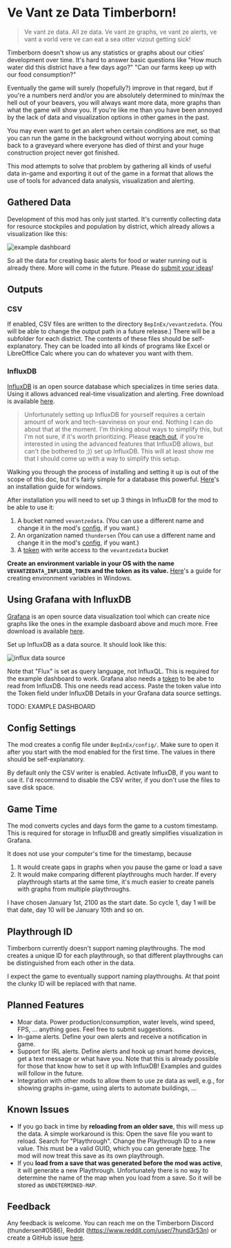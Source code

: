 # Ve Vant ze Data Timberborn!

> Ve vant ze data. All ze data. Ve vant ze graphs, ve vant ze alerts, ve vant a vorld vere ve can eat a sea otter vizout getting sick!

Timberborn doesn't show us any statistics or graphs about our cities' development over time. It's hard to answer basic questions like "How much water did this district have a few days ago?" "Can our farms keep up with our food consumption?"

Eventually the game will surely (hopefully?) improve in that regard, but if you're a numbers nerd and/or you are absolutely determined to min/max the hell out of your beavers, you will always want more data, more graphs than what the game will show you. If you're like me than you have been annoyed by the lack of data and visualization options in other games in the past.

 You may even want to get an alert when certain conditions are met, so that you can run the game in the background without worrying about coming back to a graveyard where everyone has died of thirst and your huge construction project never got finished. 

This mod attempts to solve that problem by gathering all kinds of useful data in-game and exporting it out of the game in a format that allows the use of tools for advanced data analysis, visualization and alerting.


## Gathered Data

Development of this mod has only just started. It's currently collecting data for resource stockpiles and population by district, which already allows a visualization like this:

![example dashboard](example_dashboard.png)

So all the data for creating basic alerts for food or water running out is already there. More will come in the future. Please do [submit your ideas](#feedback)!


## Outputs

### CSV

If enabled, CSV files are written to the directory `BepInEx/vevantzedata`. (You will be able to change the output path in a future release.) There will be a subfolder for each district. The contents of these files should be self-explanatory. They can be loaded into all kinds of programs like Excel or LibreOffice Calc where you can do whatever you want with them.

### InfluxDB

[InfluxDB](https://www.influxdata.com/products/influxdb/) is an open source database which specializes in time series data. Using it allows advanced real-time visualization and alerting. Free download is available [here](https://portal.influxdata.com/downloads/). 

> Unfortunately setting up InfluxDB for yourself requires a certain amount of work and tech-savviness on your end. Nothing I can do about that at the moment. I'm thinking about ways to simplify this, but I'm not sure, if it's worth prioritizing. Please [reach out](#feedback), if you're interested in using the advanced features that InfluxDB allows, but can't (be bothered to ;)) set up InfluxDB. This will at least show me that I should come up with a way to simplify this setup.

Walking you through the process of installing and setting it up is out of the scope of this doc, but it's fairly simple for a database this powerful. [Here](https://docs.influxdata.com/influxdb/v2.0/install/?t=Windows)'s an installation guide for windows.

After installation you will need to set up 3 things in InfluxDB for the mod to be able to use it:
1. A bucket named `vevantzedata`. (You can use a different name and change it in the mod's [config](#config-settings), if you want.)
2. An organization named `thundersen` (You can use a different name and change it in the mod's [config](#config-settings), if you want.)
3. A [token](https://docs.influxdata.com/influxdb/cloud/security/tokens/create-token/) with write access to the `vevantzedata` bucket

**Create an environment variable in your OS with the name `VEVANTZEDATA_INFLUXDB_TOKEN` and the token as its value.** [Here](https://helpdeskgeek.com/how-to/create-custom-environment-variables-in-windows/)'s a guide for creating environment variables in Windows.


## Using Grafana with InfluxDB

[Grafana](https://grafana.com/grafana/) is an open source data visualization tool which can create nice graphs like the ones in the example dasboard above and much more. Free download is available [here](https://grafana.com/grafana/download?pg=get&plcmt=selfmanaged-box1-cta1&edition=oss).

Set up InfluxDB as a data source. It should look like this:

![influx data source](grafana_influx_data_source.png)

Note that "Flux" is set as query language, not InfluxQL. This is required for the example dashboard to work. 
Grafana also needs a [token](https://docs.influxdata.com/influxdb/cloud/security/tokens/create-token/) to be abe to read from InfluxDB. This one needs read access. Paste the token value into the Token field under InfluxDB Details in your Grafana data source settings.

TODO: EXAMPLE DASHBOARD

## <a name="config">Config Settings</a>

The mod creates a config file under `BepInEx/config/`. Make sure to open it after you start with the mod enabled for the first time. The values in there should be self-explanatory.

By default only the CSV writer is enabled. Activate InfluxDB, if you want to use it. I'd recommend to disable the CSV writer, if you don't use the files to save disk space.


## Game Time

The mod converts cycles and days form the game to a custom timestamp. This is required for storage in InfluxDB and greatly simplifies visualization in Grafana.

It does not use your computer's time for the timestamp, because
1. It would create gaps in graphs when you pause the game or load a save
2. It would make comparing different playthroughs much harder. If every playthrough starts at the same time, it's much easier to create panels with graphs from multiple playthroughs.

I have chosen January 1st, 2100 as the start date. So cycle 1, day 1 will be that date, day 10 will be January 10th and so on.


## Playthrough ID

Timberborn currently doesn't support naming playthroughs. The mod creates a unique ID for each playthrough, so that different playthroughs can be distinguished from each other in the data.

I expect the game to eventually support naming playthroughs. At that point the clunky ID will be replaced with that name.


## Planned Features

- Moar data. Power production/consumption, water levels, wind speed, FPS, ... anything goes. Feel free to submit suggestions.
- In-game alerts. Define your own alerts and receive a notification in game.
- Support for IRL alerts. Define alerts and hook up smart home devices, get a text message or what have you. Note that this is already possible for those that know how to set it up with InfluxDB! Examples and guides will follow in the future. 
- Integration with other mods to allow them to use ze data as well, e.g., for showing graphs in-game, using alerts to automate buildings, ...


## Known Issues

- If you go back in time by **reloading from an older save**, this will mess up the data. A simple workaround is this: Open the save file you want to reload. Search for "Playthrough". Change the Playthrough ID to a new value. This must be a valid GUID, which you can generate [here](https://guidgenerator.com/online-guid-generator.aspx). The mod will now treat this save as its own playthrough.
- If you **load from a save that was generated before the mod was active**, it will generate a new Playthrough. Unfortunately there is no way to determine the name of the map when you load from a save. So it will be stored as `UNDETERMINED-MAP`.

## <a name="feedback">Feedback</a>

Any feedback is welcome. You can reach me on the Timberborn Discord (thundersen#0586), Reddit (https://www.reddit.com/user/7hund3r53n) or create a GitHub issue [here](https://github.com/thundersen/vevantzedata/issues).